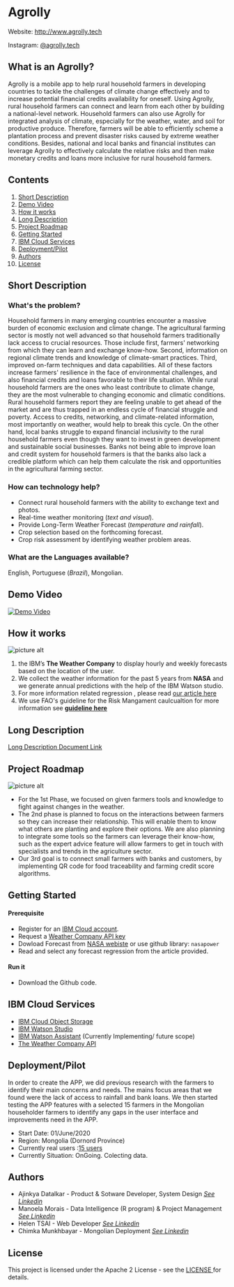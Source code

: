 # Agrolly 
Website: http://www.agrolly.tech

Instagram: [@agrolly.tech](https://www.instagram.com/agrolly.tech/)

## What is an Agrolly? ##
Agrolly is a mobile app to help rural household farmers in developing countries to tackle the challenges of climate change effectively and to increase potential financial credits availability for oneself. Using Agrolly, rural household farmers can connect and learn from each other by building a national-level network. Household farmers can also use Agrolly for integrated analysis of climate, especially for the weather, water, and soil for productive produce. Therefore, farmers will be able to efficiently scheme a plantation process and prevent disaster risks caused by extreme weather conditions. Besides, national and local banks and financial institutes can leverage Agrolly to effectively calculate the relative risks and then make monetary credits and loans more inclusive for rural household farmers.   

## Contents 

01. [Short Description](#Short-Description)
02. [Demo Video](#Demo-Video)
03. [How it works](#How-it-works)
04. [Long Description](#Long-Description)
05. [Project Roadmap](#Project-Roadmap)
06. [Getting Started](#Getting-Started)
07. [IBM Cloud Services](#IBM-Cloud-Services)
08. [Deployment/Pilot](#Pilot)
09. [Authors](#Authors)
10. [License](#License)

## Short Description <a name="Short-Description"></a>

### What's the problem?
Household farmers in many emerging countries encounter a massive burden of economic exclusion and climate change. The agricultural farming sector is mostly not well advanced so that household farmers traditionally lack access to crucial resources. Those include first, farmers' networking from which they can learn and exchange know-how. Second, information on regional climate trends and knowledge of climate-smart practices. Third, improved on-farm techniques and data capabilities. All of these factors increase farmers' resilience in the face of environmental challenges, and also financial credits and loans favorable to their life situation. While rural household farmers are the ones who least contribute to climate change, they are the most vulnerable to changing economic and climatic conditions. Rural household farmers report they are feeling unable to get ahead of the market and are thus trapped in an endless cycle of financial struggle and poverty. Access to credits, networking, and climate-related information, most importantly on weather, would help to break this cycle. On the other hand, local banks struggle to expand financial inclusivity to the rural household farmers even though they want to invest in green development and sustainable social businesses. Banks not being able to improve loan and credit system for household farmers is that the banks also lack a credible platform which can help them calculate the risk and opportunities in the agricultural farming sector.

### How can technology help?
* Connect rural household farmers with the ability to exchange text and photos.
* Real-time weather monitoring (*text and visual*).
* Provide Long-Term Weather Forecast (*temperature and rainfall*). 
* Crop selection based on the forthcoming forecast. 
* Crop risk assessment by identifying weather problem areas.

### What are the Languages available?
English, Portuguese (*Brazil*), Mongolian.

## Demo Video <a name="Demo-Video"></a>
[![Demo Video](https://github.com/ajinkyadatalkar1/Agrolly/blob/master/Youtube_video.jpgn.jpg)](https://www.youtube.com/watch?v=VT4RKHwQ1hQ&t=65s "DEMO VIDEO")

## How it works <a name="How-it-works"></a>
![picture alt](https://github.com/ajinkyadatalkar1/Agrolly/blob/master/Arquitecture.png?raw=true/20x10"Architecture")
1. the IBM’s **The Weather Company** to display hourly and weekly forecasts based on the location of the user.
2. We collect the weather information for the past 5 years from **NASA** and we generate annual predictions with the help of the IBM Watson studio.
3. For more information related regression , please read [our article here](https://github.com/ajinkyadatalkar1/Agrolly/blob/master/Draft%20Forecast%20Article%20-%20Partial%20Study..pdf)
4. We use FAO's guideline for the Risk Mangament caulcualtion for more information see [**guideline here**](http://www.fao.org/3/s2022e/s2022e00.htm#Contents)

## Long Description <a name="Long-Description"></a>
[Long Description Document Link](https://github.com/ajinkyadatalkar1/Agrolly/blob/master/Long%20Description%20Pitch%20Agrolly.docx)

## Project Roadmap <a name="Project-Roadmap"></a>
![picture alt](https://github.com/ajinkyadatalkar1/Agrolly/blob/master/Agrolly_Road_Map.PNG?raw=true)
* For the 1st Phase, we focused on given farmers tools and knowledge to fight against changes in the weather. 
* The 2nd phase is planned to focus on the interactions between farmers so they can increase their relationship. This will enable them to know what others are planting and explore their options. We are also planning to integrate some tools so the farmers can leverage their know-how, such as the expert advice feature will allow farmers to get in touch with specialists and trends in the agriculture sector.
* Our 3rd goal is to connect small farmers with banks and customers, by implementing QR code for food traceability and farming credit score algorithms.

## Getting Started <a name="Getting-Started"></a>

#### Prerequisite
* Register for an [IBM Cloud account](https://www.ibm.com/account/reg/us-en/signup?formid=urx-42793&eventid=cfc-2020).
* Request a [Weather Company API key](https://callforcode.weather.com/)
* Dowload Forecast from [NASA webiste](https://power.larc.nasa.gov/data-access-viewer/) or use github library:
``` nasapower ```
* Read and select any forecast regression from the article provided.

#### Run it
* Download the Github code.

## IBM Cloud Services <a name="IBM-Cloud-Services"></a>
* [IBM Cloud Object Storage](https://www.ibm.com/cloud/object-storage)
* [IBM Watson Studio](https://www.ibm.com/cloud/watson-studio)
* [IBM Watson Assistant](https://www.ibm.com/cloud/watson-assistant/) (Currently Implementing/ future scope)
* [The Weather Company API](https://callforcode.weather.com/)

## Deployment/Pilot <a name="Pilot"></a>
In order to create the APP, we did previous research with the farmers to identify their main concerns and needs. The mains focus areas that we found were the lack of access to rainfall and bank loans.
We then started testing the APP features with a selected 15 farmers in the Mongolian householder farmers to identify any gaps in the user interface and improvements need in the APP.
* Start Date: 01/June/2020
* Region: Mongolia (Dornord Province)
* Currently real users :[15 users]( https://github.com/ajinkyadatalkar1/Agrolly/blob/master/Pilot%20Mongolia%20Users.png)
* Currently Situation: OnGoing. Colecting data.

## Authors <a name="Authors"></a>
* Ajinkya Datalkar - Product & Sotware Developer, System Design [*See Linkedin*](https://www.linkedin.com/in/ajinkya-datalkar/)
* Manoela Morais - Data Intelligence (R program) & Project Management [*See Linkedin*](https://www.linkedin.com/in/manoelamorais/)
* Helen TSAI - Web Developer [*See Linkedin*](https://www.linkedin.com/in/helen-tsai-teyi/)
* Chimka Munkhbayar - Mongolian Deployment [*See Linkedin*](https://www.linkedin.com/in/chimka-munkhbayar-0ab421b5/)

## License <a name="License"></a>
This project is licensed under the Apache 2 License - see the [ LICENSE ](https://github.com/ajinkyadatalkar1/Agrolly/blob/master/LICENSE) 
for details.
